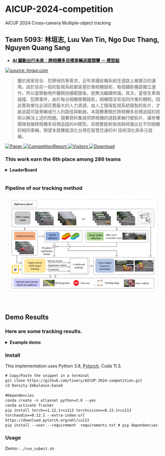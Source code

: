 # AICUP-2024-competition
AICUP 2024 Cross-camera Multiple-object tracking

## Team 5093: 林垣志, Luu Van Tin, Ngo Duc Thang, Nguyen Quang Sang 
- [**AI 驅動出行未來：跨相機多目標車輛追蹤競賽 － 模型組**](https://tbrain.trendmicro.com.tw/Competitions/Details/33)  
  
<a href="https://tbrain.trendmicro.com.tw/Competitions/Details/33"><img src="https://i.imgur.com/3nfLbdW.png" title="source: imgur.com" /></a>  
> 鑒於居家安全、犯罪偵防等需求，近年來攝影機系統在道路上被廣泛的運用。由於目前一般的監視系統都是基於單相機錄影，每個攝影機是獨立運作，所以當移動物件離開拍攝範圍後，就無法繼續辨識。其次，當發生車禍碰撞、犯罪事件，由於每台相機單獨錄影，相機間沒有協同作業的機制，因此警政單位必須花費龐大的人力資源，由人工搜尋監視系統錄製的影片，才能追蹤可疑車輛或行人的路徑與軌跡。本競賽著眼於跨相機多目標追蹤的技術以解決上述的問題。競賽資料集提供跨相機的道路車輛行駛影片，讓參賽團隊發展跨相機多目標追蹤的AI模型，目標要能夠偵測與辨識出在不同相機的相同車輛，期望本競賽能深化台灣在智慧交通的AI 技術深化與多元發展。 

<a href="https://drive.google.com/file/d/1VLShkCYHkK3wPXu97iid_D3epXNhmRP8/view?usp=sharing" target="_blank">
  <img src="https://img.shields.io/badge/Supplementary-Paper-blue" alt="Paper">
</a>

<a href="https://drive.google.com/file/d/1kPULVZGvUKC-0ohew0K2pYOyIksacUXv/view?usp=sharing" target="_blank">
  <img src="https://img.shields.io/badge/Supplementary-CompetitionReport-blue" alt="CompetitionReport">
</a>

<a href="https://api.visitorbadge.io/api/visitors?path=https%3A%2F%2Fgithub.com%2Louislin0128%2FAICUP-2024-competition&label=visitors&countColor=%232ccce4&style=plastic" target="_blank">
  <img src="https://api.visitorbadge.io/api/visitors?path=https%3A%2F%2Fgithub.com%2Louislin0128%2FAICUP-2024-competition&label=visitors&countColor=%232ccce4&style=plastic" alt="Visitors">
</a>

<a href="https://img.shields.io/github/downloads/Louislin0128/AICUP-2024-competition/total" target="_blank">
  <img src="https://img.shields.io/github/downloads/Louislin0128/AICUP-2024-competition/total" alt="Download">
</a>


### This work earn the 6th place among 286 teams
<details>
  <summary><b>LeaderBoard </b></summary>
  
  ![image](https://github.com/Louislin0128/AICUP-2024-competition/blob/main/photo/lb.png)
</details>

<br>

### Pipeline of our tracking method
![image](https://github.com/Louislin0128/AICUP-2024-competition/blob/main/photo/architecture.png)

<br>

## Demo Results
### Here are some tracking results.

<details>
  <summary><b>Example demo </b></summary>
  #TODO

</br>
</details>

### Install
This implementation uses Python 3.8, [Pytorch](http://pytorch.org/),  Cuda 11.3. 
```shell
# Copy/Paste the snippet in a terminal
git clone https://github.com/tinery/AICUP-2024-competition.git
cd Density-Imbalance-Eased

#Dependencies
conda create -n atlasnet python=3.8 --yes
conda activate Tracker
pip install torch==1.12.1+cu113 torchvision==0.13.1+cu113 torchaudio==0.12.1 --extra-index-url https://download.pytorch.org/whl/cu113
pip install --user --requirement  requirements.txt # pip dependencies
```

### Usage

Demo :    ```./run_submit.sh``` <br>
